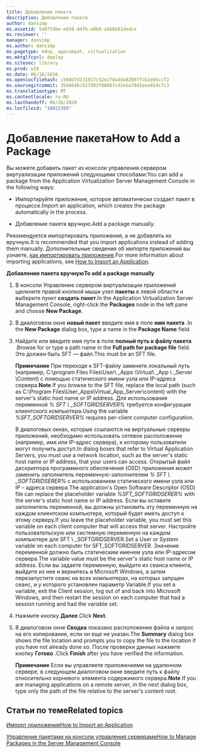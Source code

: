 ```yaml
---
title: Добавление пакета
description: Добавление пакета
author: dansimp
ms.assetid: 5407fdbe-e658-44f6-a9b8-a566b81dedce
ms.reviewer: ''
manager: dansimp
ms.author: dansimp
ms.pagetype: mdop, appcompat, virtualization
ms.mktglfcycl: deploy
ms.sitesec: library
ms.prod: w10
ms.date: 06/16/2016
ms.openlocfilehash: c580d7d131017c52e278adda0208ffcb2e86ccf2
ms.sourcegitcommit: 354664bc527d93f80687cd2eba70d1eea024c7c3
ms.translationtype: MT
ms.contentlocale: ru-RU
ms.lasthandoff: 06/26/2020
ms.locfileid: "10821399"
---
```

# <span data-ttu-id="7428c-103">Добавление пакета</span><span class="sxs-lookup"><span data-stu-id="7428c-103">How to Add a Package</span></span>


<span data-ttu-id="7428c-104">Вы можете добавить пакет из консоли управления сервером виртуализации приложений следующими способами:</span><span class="sxs-lookup"><span data-stu-id="7428c-104">You can add a package from the Application Virtualization Server Management Console in the following ways:</span></span>

-   <span data-ttu-id="7428c-105">Импортируйте приложение, которое автоматически создает пакет в процессе.</span><span class="sxs-lookup"><span data-stu-id="7428c-105">Import an application, which creates the package automatically in the process.</span></span>

-   <span data-ttu-id="7428c-106">Добавление пакета вручную.</span><span class="sxs-lookup"><span data-stu-id="7428c-106">Add a package manually.</span></span>

<span data-ttu-id="7428c-107">Рекомендуется импортировать приложения, а не добавлять их вручную.</span><span class="sxs-lookup"><span data-stu-id="7428c-107">It is recommended that you import applications instead of adding them manually.</span></span> <span data-ttu-id="7428c-108">Дополнительные сведения об импорте приложений вы узнаете, [как импортировать приложение](how-to-import-an-applicationserver.md).</span><span class="sxs-lookup"><span data-stu-id="7428c-108">For more information about importing applications, see [How to Import an Application](how-to-import-an-applicationserver.md).</span></span>

**<span data-ttu-id="7428c-109">Добавление пакета вручную</span><span class="sxs-lookup"><span data-stu-id="7428c-109">To add a package manually</span></span>**

1.  <span data-ttu-id="7428c-110">В консоли Управление сервером виртуализации приложений щелкните правой кнопкой мыши узел **пакеты** в левой области и выберите пункт **создать пакет**.</span><span class="sxs-lookup"><span data-stu-id="7428c-110">In the Application Virtualization Server Management Console, right-click the **Packages** node in the left pane and choose **New Package**.</span></span>

2.  <span data-ttu-id="7428c-111">В диалоговом окне **новый пакет** введите имя в поле **имя пакета** .</span><span class="sxs-lookup"><span data-stu-id="7428c-111">In the **New Package** dialog box, type a name in the **Package Name** field.</span></span>

3.  <span data-ttu-id="7428c-112">Найдите или введите имя пути в поле **полный путь к файлу пакета** .</span><span class="sxs-lookup"><span data-stu-id="7428c-112">Browse for or type a path name in the **Full path for package file** field.</span></span> <span data-ttu-id="7428c-113">Это должен быть SFT — файл.</span><span class="sxs-lookup"><span data-stu-id="7428c-113">This must be an SFT file.</span></span>

    <span data-ttu-id="7428c-114">**Примечание**  При переходе к SFT-файлу замените локальный путь (например, C:\\program Files Files\\User\ _Apps \\Virtual\ _App \ _Server \\Content) с помощью статического имени узла или IP-адреса сервера.</span><span class="sxs-lookup"><span data-stu-id="7428c-114">**Note** If you browse to the SFT file, replace the local path (such as C:\\Program Files\\User\_Apps\\Virtual\_App\_Server\\content) with the server's static host name or IP address.</span></span> <span data-ttu-id="7428c-115">Для использования переменной *% SFT \ _SOFTGRIDSERVER%* требуется конфигурация клиентского компьютера.</span><span class="sxs-lookup"><span data-stu-id="7428c-115">Using the variable *%SFT\_SOFTGRIDSERVER%* requires per-client computer configuration.</span></span>

    <span data-ttu-id="7428c-116">В диалоговых окнах, которые ссылаются на виртуальные серверы приложений, необходимо использовать сетевое расположение (например, имя или IP-адрес сервера), к которому пользователи могут получить доступ.</span><span class="sxs-lookup"><span data-stu-id="7428c-116">In dialog boxes that refer to Virtual Application Servers, you must use a network location, such as the server's static host name or IP address, that your users can access.</span></span> <span data-ttu-id="7428c-117">Открытый файл дескриптора программного обеспечения (OSD) приложения может заменить заполнитель переменную-заполнителем *% SFT \ _SOFTGRIDSERER%* с использованием статического имени узла или IP – адреса сервера.</span><span class="sxs-lookup"><span data-stu-id="7428c-117">The application's Open Software Descriptor (OSD) file can replace the placeholder variable *%SFT\_SOFTGRIDSERER%* with the server's static host name or IP address.</span></span> <span data-ttu-id="7428c-118">Если вы оставите заполнитель переменной, вы должны установить эту переменную на каждом клиентском компьютере, который будет иметь доступ к этому серверу.</span><span class="sxs-lookup"><span data-stu-id="7428c-118">If you leave the placeholder variable, you must set this variable on each client computer that will access that server.</span></span> <span data-ttu-id="7428c-119">Настройте пользовательскую или системную переменную на каждом компьютере для SFT \ _SOFTGRIDSERVER.</span><span class="sxs-lookup"><span data-stu-id="7428c-119">Set a User or System variable on each computer for SFT\_SOFTGRIDSERVER.</span></span> <span data-ttu-id="7428c-120">Значение переменной должно быть статическим именем узла или IP-адресом сервера.</span><span class="sxs-lookup"><span data-stu-id="7428c-120">The variable value must be the server's static host name or IP address.</span></span> <span data-ttu-id="7428c-121">Если вы задаете переменную, выйдите из сеанса клиента, выйдите из нее и вернитесь в Microsoft Windows, а затем перезапустите сеанс на всех компьютерах, на которых запущен сеанс, и у которого установлен параметр Variable.</span><span class="sxs-lookup"><span data-stu-id="7428c-121">If you set a variable, exit the Client session, log out of and back into Microsoft Windows, and then restart the session on each computer that had a session running and had the variable set.</span></span>

     

4.  <span data-ttu-id="7428c-122">Нажмите кнопку **Далее**.</span><span class="sxs-lookup"><span data-stu-id="7428c-122">Click **Next**.</span></span>

5.  <span data-ttu-id="7428c-123">В диалоговом окне **Сводка** показано расположение файла и запрос на его копирование, если он еще не указан.</span><span class="sxs-lookup"><span data-stu-id="7428c-123">The **Summary** dialog box shows the file location and prompts you to copy the file to the location if you have not already done so.</span></span> <span data-ttu-id="7428c-124">После проверки данных нажмите кнопку **Готово** .</span><span class="sxs-lookup"><span data-stu-id="7428c-124">Click **Finish** after you have verified the information.</span></span>

    <span data-ttu-id="7428c-125">**Примечание**  Если вы управляете приложениями на удаленном сервере, в следующем диалоговом окне введите путь к файлу относительно корневого элемента содержимого сервера.</span><span class="sxs-lookup"><span data-stu-id="7428c-125">**Note** If you are managing applications on a remote server, in the next dialog box, type only the path of the file relative to the server's content root.</span></span>

     

## <span data-ttu-id="7428c-126">Статьи по теме</span><span class="sxs-lookup"><span data-stu-id="7428c-126">Related topics</span></span>


[<span data-ttu-id="7428c-127">Импорт приложения</span><span class="sxs-lookup"><span data-stu-id="7428c-127">How to Import an Application</span></span>](how-to-import-an-applicationserver.md)

[<span data-ttu-id="7428c-128">Управление пакетами на консоли управления серверами</span><span class="sxs-lookup"><span data-stu-id="7428c-128">How to Manage Packages in the Server Management Console</span></span>](how-to-manage-packages-in-the-server-management-console.md)

 

 





